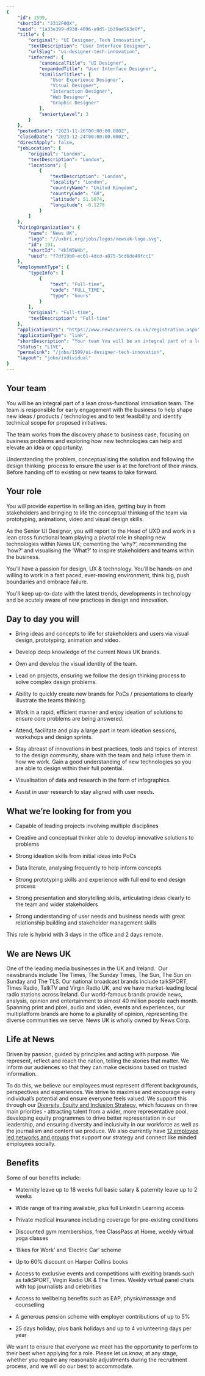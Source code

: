 ```yaml
---
{
	"id": 1599,
	"shortId": "J312F0QX",
	"uuid": "1a33e399-d938-4096-a9d5-1b39ae563e8f",
	"title": {
		"original": "UI Designer, Tech Innovation",
		"textDescription": "User Interface Designer",
		"urlSlug": "ui-designer-tech-innovation",
		"inferred": {
			"canonicalTitle": "UI Designer",
			"expandedTitle": "User Interface Designer",
			"similiarTitles": [
				"User Experience Designer",
				"Visual Designer",
				"Interaction Designer",
				"Web Designer",
				"Graphic Designer"
			],
			"seniortyLevel": 3
		}
	},
	"postedDate": "2023-11-26T00:00:00.000Z",
	"closedDate": "2023-12-24T00:00:00.000Z",
	"directApply": false,
	"jobLocation": {
		"original": "London",
		"textDescription": "London",
		"locations": [
			{
				"textDescription": "London",
				"locality": "London",
				"countryName": "United Kingdom",
				"countryCode": "GB",
				"latitude": 51.5074,
				"longitude": -0.1278
			}
		]
	},
	"hiringOrganization": {
		"name": "News UK",
		"logo": "//uxbri.org/jobs/logos/newsuk-logo.svg",
		"id": 191,
		"shortId": "4klN5W4b",
		"uuid": "f7df19b0-ec01-4dcd-a875-5cd6de40fcc1"
	},
	"employmentType": {
		"typeInfo": [
			{
				"text": "Full-time",
				"code": "FULL_TIME",
				"type": "hours"
			}
		],
		"original": "Full-time",
		"textDescription": "Full-time"
	},
	"applicationUri": "https://www.newscareers.co.uk/registration.aspx",
	"applicationType": "link",
	"shortDescription": "Your team You will be an integral part of a lean cross-functional- innovation team. The team is responsible for early engagement with the business to help shape new ideas / products / technologies",
	"status": "LIVE",
	"permalink": "/jobs/1599/ui-designer-tech-innovation",
	"layout": "jobs/individual"
}
---
```

<h2>Your team</h2><p>You will be an integral part of a lean cross-functional innovation team. The team is responsible for early engagement with the business to help shape new ideas / products / technologies and to test feasibility and identify technical scope for proposed initiatives.</p><p>The team works from the discovery phase to business case, focusing on business problems and exploring how new technologies can help and elevate an idea or opportunity.&nbsp;</p><p>Understanding the problem, conceptualising the solution and following the design thinking&nbsp; process to ensure the user is at the forefront of their minds. Before handing off to existing or new teams to take forward.</p><h2>Your role</h2><p>You will provide expertise in selling an idea, getting buy in from stakeholders and bringing to life the conceptual thinking of the team via prototyping, animations, video and visual design skills.</p><p>As the Senior UI Designer, you will report to the Head of UXD and work in a lean cross functional team playing a pivotal role in shaping new technologies within News UK; cementing the ‘why?’, recommending the ‘how?’ and visualising the ‘What?’ to inspire stakeholders and teams within the business.</p><p>You’ll have a passion for design, UX &amp; technology. You’ll be hands-on and willing to work in a fast paced, ever-moving environment, think big, push boundaries and embrace failure.&nbsp;</p><p>You’ll keep up-to-date with the latest trends, developments in technology and be acutely aware of new practices in design and innovation.<br></p><h2>Day to day you will</h2><ul><li><p>Bring ideas and concepts to life for stakeholders and users via visual design, prototyping, animation and video.</p></li><li><p>Develop deep knowledge of the current News UK brands.&nbsp;</p></li><li><p>Own and develop the visual identity of the team.</p></li><li><p>Lead on projects, ensuring we follow the design thinking process to solve complex design problems.&nbsp;</p></li><li><p>Ability to quickly create new brands for PoCs / presentations to clearly illustrate the teams thinking.&nbsp;</p></li><li><p>Work in a rapid, efficient manner and enjoy ideation of solutions to ensure core problems are being answered.</p></li><li><p>Attend, facilitate and play a large part in team ideation sessions, workshops and design sprints.&nbsp;</p></li><li><p>Stay abreast of innovations in best practices, tools and topics of interest to the design community, share with the team and help infuse them in how we work. Gain a good understanding of new technologies so you are able to design within their full potential.</p></li><li><p>Visualisation of data and research in the form of infographics.</p></li><li><p>Assist in user research to stay aligned with user needs.</p></li></ul><h2>What we’re looking for from you</h2><ul><li><p>Capable of leading projects involving multiple disciplines</p></li><li><p>Creative and conceptual thinker able to develop innovative solutions to problems&nbsp;</p></li><li><p>Strong ideation skills from initial ideas into PoCs</p></li><li><p>Data literate, analysing frequently to help inform concepts</p></li><li><p>Strong prototyping skills and experience with full end to end design process</p></li><li><p>Strong presentation and storytelling skills, articulating ideas clearly to the team and wider stakeholders</p></li><li><p>Strong understanding of user needs and business needs with great relationship building and stakeholder management skills</p></li></ul><p>This role is hybrid with 3 days in the office and 2 days remote.&nbsp;</p><h2><strong>We are News UK</strong></h2><p>One of the leading media businesses in the UK and Ireland.&nbsp; Our newsbrands include The Times, The Sunday Times, The Sun, The Sun on Sunday and The TLS. Our national broadcast brands include talkSPORT, Times Radio, TalkTV and Virgin Radio UK, and we have market-leading local radio stations across Ireland. Our world-famous brands provide news, analysis, opinion and entertainment to almost 40 million people each month. Spanning print and pixel, audio and video, events and experiences, our multiplatform brands are home to a plurality of opinion, representing the diverse communities we serve. News UK is wholly owned by News Corp.</p><h2>Life at News</h2><p>Driven by passion, guided by principles and acting with purpose. We represent, reflect and reach the nation, telling the stories that matter. We inform our audiences so that they can make decisions based on trusted information.</p><p>To do this, we believe our employees must represent different backgrounds, perspectives and experiences. We strive to maximise and encourage every individual’s potential and ensure everyone feels valued. We support this through our <a target="_blank" rel="noopener noreferrer nofollow" href="https://www.news.co.uk/more-than-the-news/diversity-inclusion/">Diversity, Equity and Inclusion Strategy</a>, which focuses on three main priorities - attracting talent from a wider, more representative pool, developing equity programmes to drive better representation in our leadership, and ensuring diversity and inclusivity in our workforce as well as the journalism and content we produce. We also currently have <a target="_blank" rel="noopener noreferrer nofollow" href="https://www.youtube.com/watch?v=IMCi-KiMlL4&amp;t=2s">12 employee led networks and groups</a> that support our strategy and connect like minded employees socially.</p><h2>Benefits</h2><p>Some of our benefits include:</p><ul><li><p>Maternity leave up to 18 weeks full basic salary &amp; paternity leave up to 2 weeks</p></li><li><p>Wide range of training available, plus full LinkedIn Learning access</p></li><li><p>Private medical insurance including coverage for pre-existing conditions</p></li><li><p>Discounted gym memberships, free ClassPass at Home, weekly virtual yoga classes</p></li><li><p>‘Bikes for Work’ and ‘Electric Car’ scheme</p></li><li><p>Up to 60% discount on Harper Collins books</p></li><li><p>Access to exclusive events and competitions with exciting brands such as talkSPORT, Virgin Radio UK &amp; The Times. Weekly virtual panel chats with top journalists and celebrities</p></li><li><p>Access to wellbeing benefits such as EAP, physio/massage and counselling</p></li><li><p>A generous pension scheme with employer contributions of up to 5%</p></li><li><p>25 days holiday, plus bank holidays and up to 4 volunteering days per year</p></li></ul><p>We want to ensure that everyone we meet has the opportunity to perform to their best when applying for a role. Please let us know, at any stage, whether you require any reasonable adjustments during the recruitment process, and we will do our best to accommodate.</p>
